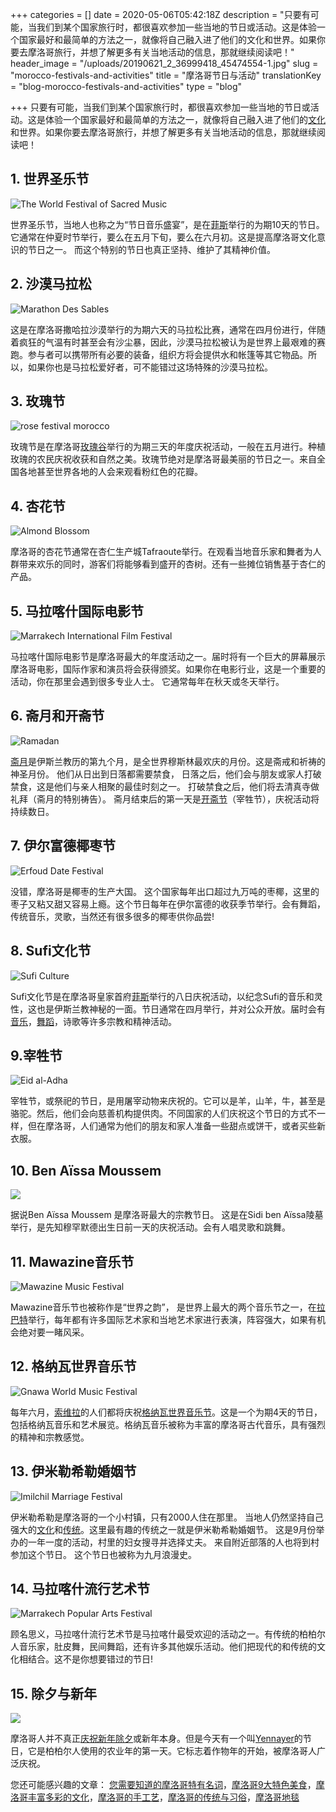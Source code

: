 +++
categories = []
date = 2020-05-06T05:42:18Z
description = "只要有可能，当我们到某个国家旅行时，都很喜欢参加一些当地的节日或活动。这是体验一个国家最好和最简单的方法之一，就像将自己融入进了他们的文化和世界。如果你要去摩洛哥旅行，并想了解更多有关当地活动的信息，那就继续阅读吧！"
header_image = "/uploads/20190621_2_36999418_45474554-1.jpg"
slug = "morocco-festivals-and-activities"
title = "摩洛哥节日与活动"
translationKey = "blog-morocco-festivals-and-activities"
type = "blog"

+++
只要有可能，当我们到某个国家旅行时，都很喜欢参加一些当地的节日或活动。这是体验一个国家最好和最简单的方法之一，就像将自己融入进了他们的[文化](/zh/blog/culture-of-morocco/ "摩洛哥文化")和世界。如果你要去摩洛哥旅行，并想了解更多有关当地活动的信息，那就继续阅读吧！

## 1. 世界圣乐节

![The World Festival of Sacred Music](/uploads/the_world_festival_of_sacred_music-kymerdance.png "The World Festival of Sacred Music")

世界圣乐节，当地人也称之为“节日音乐盛宴”，是在[菲斯](/zh/destinations/fez/ "菲斯")举行的为期10天的节日。 它通常在仲夏时节举行，要么在五月下旬，要么在六月初。这是提高摩洛哥文化意识的节日之一。 而这个特别的节日也真正坚持、维护了其精神价值。

## 2. 沙漠马拉松

![Marathon Des Sables](/uploads/marathon_des_sables.jpg "Marathon Des Sables")

这是在摩洛哥撒哈拉沙漠举行的为期六天的马拉松比赛，通常在四月份进行，伴随着疯狂的气温有时甚至会有沙尘暴，因此，沙漠马拉松被认为是世界上最艰难的赛跑。参与者可以携带所有必要的装备，组织方将会提供水和帐篷等其它物品。所以，如果你也是马拉松爱好者，可不能错过这场特殊的沙漠马拉松。

## 3. 玫瑰节

![rose festival morocco](/uploads/rose22.jpg "rose festival morocco")

玫瑰节是在摩洛哥[玫瑰谷](/zh/destinations/the-valley-of-roses/ "玫瑰谷")举行的为期三天的年度庆祝活动，一般在五月进行。种植玫瑰的农民庆祝收获和自然之美。玫瑰节绝对是摩洛哥最美丽的节日之一。来自全国各地甚至世界各地的人会来观看粉红色的花瓣。

## 4. 杏花节

![Almond Blossom](/uploads/almond_blossom.jpg "Almond Blossom")

摩洛哥的杏花节通常在杏仁生产城Tafraoute举行。在观看当地音乐家和舞者为人群带来欢乐的同时，游客们将能够看到盛开的杏树。还有一些摊位销售基于杏仁的产品。

## 5. 马拉喀什国际电影节

![Marrakech International Film Festival](/uploads/1200px-Martin_Scorsese_y_Leonardo_DiCaprio.jpg "Marrakech International Film Festival")

马拉喀什国际电影节是摩洛哥最大的年度活动之一。届时将有一个巨大的屏幕展示摩洛哥电影，国际作家和演员将会获得颁奖。如果你在电影行业，这是一个重要的活动，你在那里会遇到很多专业人士。 它通常每年在秋天或冬天举行。

## 6. 斋月和开斋节

![Ramadan](/uploads/1200px-Prière_de_Tarawih_dans_la_Grande_Mosquée_de_Kairouan._Ramadan_2012.jpg "Ramadan")

[斋月](/zh/blog/travel-in-morocco-during-ramadan/ "斋月在摩洛哥旅行")是伊斯兰教历的第九个月，是全世界穆斯林最欢庆的月份。这是斋戒和祈祷的神圣月份。 他们从日出到日落都需要禁食， 日落之后，他们会与朋友或家人打破禁食，这是他们与亲人相聚的最佳时刻之一。 打破禁食之后，他们将去清真寺做礼拜（斋月的特别祷告）。 斋月结束后的第一天是[开斋节](/zh/blog/eid-al-fitr/ "开斋节")（宰牲节），庆祝活动将持续数日。

## 7. 伊尔富德椰枣节

![Erfoud Date Festival](/uploads/riyadh-date-festival-4.jpg "Erfoud Date Festival")

没错，摩洛哥是椰枣的生产大国。 这个国家每年出口超过九万吨的枣椰，这里的枣子又粘又甜又容易上瘾。这个节日每年在伊尔富德的收获季节举行。会有舞蹈，传统音乐，灵歌，当然还有很多很多的椰枣供你品尝!

## 8. Sufi文化节

![Sufi Culture](/uploads/sufi_festival304.jpg "Sufi Culture")

Sufi文化节是在摩洛哥皇家首府[菲斯](/zh/destinations/fez/ "菲斯")举行的八日庆祝活动，以纪念Sufi的音乐和灵性，这也是伊斯兰教神秘的一面。节日通常在四月举行，并对公众开放。届时会有[音乐](/zh/blog/moroccan-music/ "摩洛哥音乐")，[舞蹈](/zh/blog/moroccan-dances/ "摩洛哥舞蹈")，诗歌等许多宗教和精神活动。

## 9.宰牲节

![Eid al-Adha](/uploads/20170901_2_25527944Eid_al-Adha.jpg "Eid al-Adha")

宰牲节，或祭祀的节日，是用屠宰动物来庆祝的。它可以是羊，山羊，牛，甚至是骆驼。然后，他们会向慈善机构提供肉。不同国家的人们庆祝这个节日的方式不一样，但在摩洛哥，人们通常为他们的朋友和家人准备一些甜点或饼干，或者买些新衣服。

## 10. Ben Aïssa Moussem

![](/uploads/ben_aissa.jpg)

据说Ben Aïssa Moussem 是摩洛哥最大的宗教节日。 这是在Sidi ben Aïssa陵墓举行，是先知穆罕默德出生日前一天的庆祝活动。会有人唱灵歌和跳舞。

## 11. Mawazine音乐节

![Mawazine Music Festival](/uploads/Mawazine-Music-Festival-in-Morocco-Rabat.png "Mawazine Music Festival")

Mawazine音乐节也被称作是“世界之韵”， 是世界上最大的两个音乐节之一，在[拉巴特](/zh/destinations/rabat/ "首都拉巴特")举行，每年都有许多国际艺术家和当地艺术家进行表演，阵容强大，如果有机会绝对要一睹风采。

## 12. 格纳瓦世界音乐节

![Gnawa World Music Festival](/uploads/gnawa03752.jpg "Gnawa World Music Festival")

每年六月，[索维拉](/zh/destinations/essaouira/ "索维拉")的人们都将庆祝[格纳瓦世界音乐节](/zh/blog/morocco-to-the-rhythm-of-the-gnaoua-festival/ "格纳瓦音乐节")。这是一个为期4天的节日，包括格纳瓦音乐和艺术展览。格纳瓦音乐被称为丰富的摩洛哥古代音乐，具有强烈的精神和宗教感觉。

## 13. 伊米勒希勒婚姻节

![Imilchil Marriage Festival](/uploads/imilchil_marriage_festival.jpg "Imilchil Marriage Festival")

伊米勒希勒是摩洛哥的一个小村镇，只有2000人住在那里。 当地人仍然坚持自己强大的[文化](/zh/blog/culture-of-morocco/ "摩洛哥文化")和[传统](/zh/blog/customs-and-traditions-of-morocco/ "摩洛哥习俗和传统")。这里最有趣的传统之一就是伊米勒希勒婚姻节。 这是9月份举办的一年一度的活动，村里的妇女搜寻并选择丈夫。 来自附近部落的人也将到村参加这个节日。 这个节日也被称为九月浪漫史。

## 14. 马拉喀什流行艺术节

![ Marrakech Popular Arts Festival](/uploads/4833662231_9c9f019a8c_b.jpg " Marrakech Popular Arts Festival")

顾名思义，马拉喀什流行艺术节是马拉喀什最受欢迎的活动之一。有传统的柏柏尔人音乐家，肚皮舞，民间舞蹈，还有许多其他娱乐活动。他们把现代的和传统的文化相结合。这不是你想要错过的节日!

## 15. 除夕与新年

![](/uploads/marrakech-market.jpg)

摩洛哥人并不真正[庆祝新年除夕](/zh/blog/the-wonderful-new-year-in-morocco/ "新年")或新年本身。但是今天有一个叫[Yennayer](/zh/blog/amazing-new-year-in-morocco/ "摩洛哥新年")的节日，它是柏柏尔人使用的农业年的第一天。它标志着作物年的开始，被摩洛哥人广泛庆祝。

您还可能感兴趣的文章： [您需要知道的摩洛哥特有名词](/zh/blog/moroccan-words-you-need-to-know/ " 您需要知道的摩洛哥特有名词")，[摩洛哥9大特色美食](/zh/blog/9-typical-moroccan-foods/ "摩洛哥9大特色美食")，[摩洛哥丰富多彩的文化](/zh/blog/culture-of-morocco/ "摩洛哥丰富多彩的文化 ")，[摩洛哥的手工艺](/zh/blog/crafts-of-morocco/ "摩洛哥的手工艺")，[摩洛哥的传统与习俗]()，[摩洛哥地毯](/en/blog-moroccan-carpets-and-rugs/ "摩洛哥地毯")
